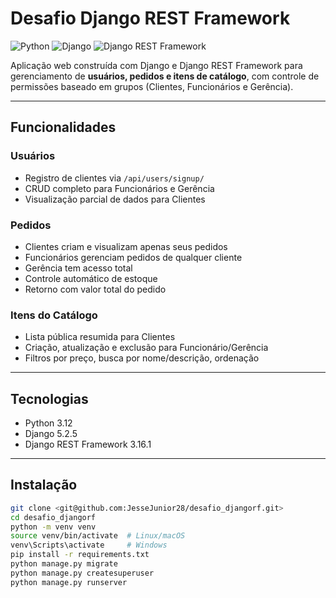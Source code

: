 # Desafio Django REST Framework

![Python](https://img.shields.io/badge/python-3.12-blue)
![Django](https://img.shields.io/badge/django-5.2.5-green)
![Django REST Framework](https://img.shields.io/badge/djangorestframework-3.16.0-brightgreen)

Aplicação web construída com Django e Django REST Framework para gerenciamento de **usuários, pedidos e itens de catálogo**, com controle de permissões baseado em grupos (Clientes, Funcionários e Gerência).

---

## Funcionalidades

### Usuários
- Registro de clientes via `/api/users/signup/`
- CRUD completo para Funcionários e Gerência
- Visualização parcial de dados para Clientes

### Pedidos
- Clientes criam e visualizam apenas seus pedidos
- Funcionários gerenciam pedidos de qualquer cliente
- Gerência tem acesso total
- Controle automático de estoque
- Retorno com valor total do pedido

### Itens do Catálogo
- Lista pública resumida para Clientes
- Criação, atualização e exclusão para Funcionário/Gerência
- Filtros por preço, busca por nome/descrição, ordenação

---

## Tecnologias

- Python 3.12
- Django 5.2.5
- Django REST Framework 3.16.1

---

## Instalação

```bash
git clone <git@github.com:JesseJunior28/desafio_djangorf.git>
cd desafio_djangorf
python -m venv venv
source venv/bin/activate  # Linux/macOS
venv\Scripts\activate     # Windows
pip install -r requirements.txt
python manage.py migrate
python manage.py createsuperuser
python manage.py runserver